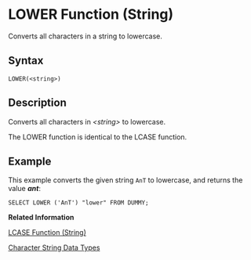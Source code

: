<!-- loio20e3eff7751910148366dfb349020b4c -->

# LOWER Function \(String\)

Converts all characters in a string to lowercase.



<a name="loio20e3eff7751910148366dfb349020b4c__sql_function_lower_1sql_function_lower_syntax"/>

## Syntax

```
LOWER(<string>)
```



<a name="loio20e3eff7751910148366dfb349020b4c__sql_function_lower_1sql_function_lower_description"/>

## Description

Converts all characters in *<string\>* to lowercase.

The LOWER function is identical to the LCASE function.



<a name="loio20e3eff7751910148366dfb349020b4c__sql_function_lower_1sql_function_lower_examples"/>

## Example

This example converts the given string `AnT` to lowercase, and returns the value ***ant***:

```
SELECT LOWER ('AnT') "lower" FROM DUMMY;
```

**Related Information**  


[LCASE Function \(String\)](lcase-function-string-20e23ed.md "Converts all characters in a string to lowercase.")

[Character String Data Types](../character-string-data-types-a33f788.md "Character string data types are used to store values that contain character strings.")

